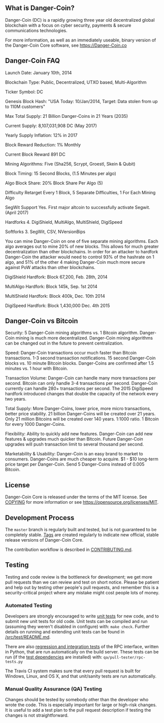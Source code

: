 What is Danger-Coin?
----------------

Danger-Coin (DC) is a rapidly growing three year old decentralized global blockchain with a focus on cyber security, payments & secure communications technologies.

For more information, as well as an immediately useable, binary version of
the Danger-Coin Core software, see https://Danger-Coin.co

Danger-Coin FAQ
-------------
Launch Date: January 10th, 2014

Blockchain Type: Public, Decentralized, UTXO based, Multi-Algorithm

Ticker Symbol: DC

Genesis Block Hash: "USA Today: 10/Jan/2014, Target: Data stolen from up to 110M customers"

Max Total Supply: 21 Billion Danger-Coins in 21 Years (2035)

Current Supply: 8,107,031,908 DC (May 2017)

Yearly Supply Inflation: 12% in 2017

Block Reward Reduction: 1% Monthly

Current Block Reward 891 DC

Mining Algorithms: Five (Sha256, Scrypt, Groestl, Skein & Qubit)

Block Timing: 15 Second Blocks, (1.5 Minutes per algo)

Algo Block Share: 20% Block Share Per Algo (5)

Difficulty Retarget Every 1 Block, 5 Separate Difficulties, 1 For Each Mining Algo

SegWit Support Yes. First major altcoin to successfully activate Segwit. (April 2017)

Hardforks 4. DigiShield, MultiAlgo, MultiShield, DigiSpeed

Softforks 3. SegWit, CSV, NVersionBips

You can mine Danger-Coin on one of five separate mining algorithms. Each algo averages out to mine 20% of new blocks. This allows for much greater decentralization than other blockchains. In order for an attacker to hardfork Danger-Coin the attacker would need to control 93% of the hashrate on 1 algo, and 51% of the other 4 making Danger-Coin much more secure against PoW attacks than other blockchains.

DigiShield Hardfork: Block 67,200, Feb. 28th, 2014

MultiAlgo Hardfork: Block 145k, Sep. 1st 2014

MultiShield Hardfork: Block 400k, Dec. 10th 2014

DigiSpeed Hardfork: Block 1,430,000 Dec. 4th 2015

Danger-Coin vs Bitcoin
-------------------

Security: 5 Danger-Coin mining algorithms vs. 1 Bitcoin algorithm.
Danger-Coin mining is much more decentralized.
Danger-Coin mining algorithms can be changed out in the future to prevent centralization.

Speed:  Danger-Coin transactions occur much faster than Bitcoin transactions.
1-3 second transaction notifications.
15 second Danger-Coin blocks vs. 10 minute Bitcoin blocks.
Danger-Coins are confirmed after 1.5 minutes vs. 1 hour with Bitcoin.

Transaction Volume: Danger-Coin can handle many more transactions per second.
Bitcoin can only handle 3-4 transactions per second.
Danger-Coin currently can handle 280+ transactions per second.
The 2015 DigiSpeed hardfork introduced changes that double the capacity of the network every two years.

Total Supply: More Danger-Coins, lower price, more micro transactions, better price stability.
21 billion Danger-Coins will be created over 21 years.
Only 21 million Bitcoins will be created over 140 years.
1:1000 ratio. 1 Bitcoin for every 1000 Danger-Coins.

Flexibility: Ability to quickly add new features.
Danger-Coin can add new features & upgrades much quicker than Bitcoin.
Future Danger-Coin upgrades will push transaction limit to several thousand per second.

Marketability & Usability: Danger-Coin is an easy brand to market to consumers.
Danger-Coins are much cheaper to acquire.
$1 - $10 long-term price target per Danger-Coin.
Send 5 Danger-Coins instead of 0.005 Bitcoin.


License
-------

Danger-Coin Core is released under the terms of the MIT license. See [COPYING](COPYING) for more
information or see https://opensource.org/licenses/MIT.

Development Process
-------------------

The `master` branch is regularly built and tested, but is not guaranteed to be
completely stable. [Tags](https://github.com/Danger-Coin/Danger-Coin/tags) are created
regularly to indicate new official, stable release versions of Danger-Coin Core.

The contribution workflow is described in [CONTRIBUTING.md](CONTRIBUTING.md).


Testing
-------

Testing and code review is the bottleneck for development; we get more pull
requests than we can review and test on short notice. Please be patient and help out by testing
other people's pull requests, and remember this is a security-critical project where any mistake might cost people
lots of money.

### Automated Testing

Developers are strongly encouraged to write [unit tests](src/test/README.md) for new code, and to
submit new unit tests for old code. Unit tests can be compiled and run
(assuming they weren't disabled in configure) with: `make check`. Further details on running
and extending unit tests can be found in [/src/test/README.md](/src/test/README.md).

There are also [regression and integration tests](/qa) of the RPC interface, written
in Python, that are run automatically on the build server.
These tests can be run (if the [test dependencies](/qa) are installed) with: `qa/pull-tester/rpc-tests.py`

The Travis CI system makes sure that every pull request is built for Windows, Linux, and OS X, and that unit/sanity tests are run automatically.

### Manual Quality Assurance (QA) Testing

Changes should be tested by somebody other than the developer who wrote the
code. This is especially important for large or high-risk changes. It is useful
to add a test plan to the pull request description if testing the changes is
not straightforward.

